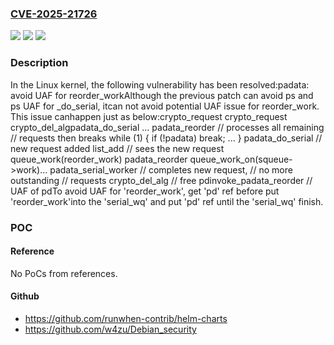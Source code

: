 ### [CVE-2025-21726](https://cve.mitre.org/cgi-bin/cvename.cgi?name=CVE-2025-21726)
![](https://img.shields.io/static/v1?label=Product&message=Linux&color=blue)
![](https://img.shields.io/static/v1?label=Version&message=bbefa1dd6a6d53537c11624752219e39959d04fb%3C%20f4f1b1169fc3694f9bc3e28c6c68dbbf4cc744c0%20&color=brighgreen)
![](https://img.shields.io/static/v1?label=Vulnerability&message=n%2Fa&color=brighgreen)

### Description

In the Linux kernel, the following vulnerability has been resolved:padata: avoid UAF for reorder_workAlthough the previous patch can avoid ps and ps UAF for _do_serial, itcan not avoid potential UAF issue for reorder_work. This issue canhappen just as below:crypto_request			crypto_request		crypto_del_algpadata_do_serial  ...  padata_reorder    // processes all remaining    // requests then breaks    while (1) {      if (!padata)        break;      ...    }				padata_do_serial				  // new request added				  list_add    // sees the new request    queue_work(reorder_work)				  padata_reorder				    queue_work_on(squeue->work)...				<kworker context>				padata_serial_worker				// completes new request,				// no more outstanding				// requests							crypto_del_alg							  // free pd<kworker context>invoke_padata_reorder  // UAF of pdTo avoid UAF for 'reorder_work', get 'pd' ref before put 'reorder_work'into the 'serial_wq' and put 'pd' ref until the 'serial_wq' finish.

### POC

#### Reference
No PoCs from references.

#### Github
- https://github.com/runwhen-contrib/helm-charts
- https://github.com/w4zu/Debian_security

